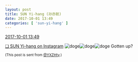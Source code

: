 ```yaml
---
layout: post
title: SUN Yi-hang (孙亦航)
date: 2017-10-01 13:49
categories: [ 'sun-yi-hang' ]
---
```


<div class="weibo-info">
  <a href="http://weibo.com/2565158051/FolPJ83gb">2017-10-01 13:49</a>
</div>

[❏ SUN Yi-hang on Instagram](https://www.instagram.com/p/BZsbXzRDa9X/) ![doge](http://img.t.sinajs.cn/t4/appstyle/expression/ext/normal/b6/doge_org.gif)![doge](http://img.t.sinajs.cn/t4/appstyle/expression/ext/normal/b6/doge_org.gif)![doge](http://img.t.sinajs.cn/t4/appstyle/expression/ext/normal/b6/doge_org.gif) Gotten up?

<!-- more -->

<small>(This post is sent from [@YXZHty](http://weibo.com/2565158051).)</small>

